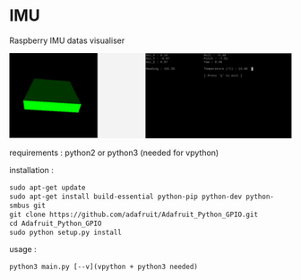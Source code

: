 # IMU
Raspberry IMU datas visualiser

![](capture.bmp)

requirements :
python2 or python3 (needed for vpython)

installation :
```
sudo apt-get update
sudo apt-get install build-essential python-pip python-dev python-smbus git
git clone https://github.com/adafruit/Adafruit_Python_GPIO.git
cd Adafruit_Python_GPIO
sudo python setup.py install
```

usage : 
```
python3 main.py [--v](vpython + python3 needed)
```

